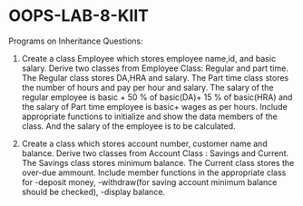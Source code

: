 # OOPS-LAB-8-KIIT
Programs on Inheritance Questions:

1. Create a class Employee which stores employee name,id, and basic salary. Derive two classes from Employee Class:
Regular and part time. The Regular class stores DA,HRA and salary. The Part time class stores the number of hours 
and pay per hour and salary. The salary of the regular employee is basic + 50 % of basic(DA)+ 15 % of basic(HRA) and the salary of 
Part time employee is basic+ wages as per hours. Include appropriate functions to initialize and show the data members 
of the class. And the salary of the employee is to be calculated.

2. Create a class which stores account number, customer name and balance. Derive two classes from Account Class : Savings and
Current. The Savings class stores minimum balance. The Current class stores the over-due ammount. Include member functions
in the appropriate class for -deposit money, -withdraw(for saving account minimum balance should be checked), -display balance.
